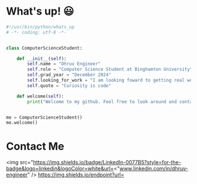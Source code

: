 # What's up! 😃
```python
#!/usr/bin/python/whats_up
# -*- coding: utf-8 -*-


class ComputerScienceStudent:

    def __init__(self):
        self.name = "Dhruv Engineer"
        self.role = "Computer Science Student at Binghamton University"
        self.grad_year = "December 2024"
        self.looking_for_work = "I am looking foward to getting real world experience through an internship!"
        self.quote = "Curiosity is code"

    def welcome(self):
        print("Welcome to my github. Feel free to look around and contact me!")


me = ComputerScienceStudent()
me.welcome()
```
# Contact Me 

<img src="https://img.shields.io/badge/LinkedIn-0077B5?style=for-the-badge&logo=linkedin&logoColor=white&url=<"www.linkedin.com/in/dhruv-engineer" /> 
https://img.shields.io/endpoint?url=<URL>
